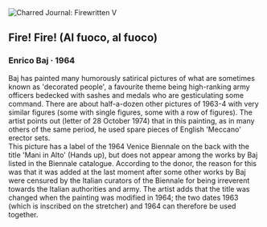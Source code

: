 <div class="artwork-of-the-day">
  <div class="container">
    <div class="img-wrapper">
      <img
        src="https://uploads5.wikiart.org/images/enrico-baj/fire-fire-al-fuoco-al-fuoco-1964.jpg!Large.jpg"
        alt="Charred Journal: Firewritten V" />
    </div>
    <div class="artwork-detail">
      <div class="artwork-origin"> 
        <h2 class="artwork-name">Fire! Fire! (Al fuoco, al fuoco)</h2>
        <h3 class="artist">
          Enrico Baj
                    ·  1964
        </h3>
      </div>
      <p class="description">
        <span class="artwork-description-text ng-binding" ng-bind-html="viewModel.ArtworkOfTheDay.Description | unsafe">Baj has painted many humorously satirical pictures of what are sometimes known as 'decorated people', a favourite theme being high-ranking army officers bedecked with sashes and medals who are gesticulating some command. There are about half-a-dozen other pictures of 1963-4 with very similar figures (some with single figures, some with a row of figures). The artist points out (letter of 28 October 1974) that in this painting, as in many others of the same period, he used spare pieces of English 'Meccano' erector sets. 
<br>This picture has a label of the 1964 Venice Biennale on the back with the title 'Mani in Alto' (Hands up), but does not appear among the works by Baj listed in the Biennale catalogue. According to the donor, the reason for this was that it was added at the last moment after some other works by Baj were censured by the Italian curators of the Biennale for being irreverent towards the Italian authorities and army. The artist adds that the title was changed when the painting was modified in 1964; the two dates 1963 (which is inscribed on the stretcher) and 1964 can therefore be used together. </span>
                        <div class="text-shadow-container" ng-show="showShadow" style=""></div>
      </p>
    </div>
  </div>

</div>
